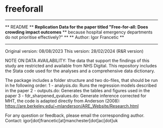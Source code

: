 # freeforall
**************************************************************************************
**                                     README                                       **
**Replication Data for the paper titled "Free-for-all: Does crowding impact outcomes** 
**      because hospital emergency departments do not prioritise effectively?"      **
**                            Author: Igor Francetic                                **
**************************************************************************************
Original version: 08/08/2023
This version: 28/02/2024 (R&R version)

NOTE ON DATA AVAILABILITY:
The data that support the findings of this study are restricted and available from 
NHS Digital. This repository includes the Stata code used for the analyses and a 
comprehensive data dictionary.

The package includes a folder structure and two do-files, that should be run in he 
following order:
1 - analysis.do: Runs the regression models described in the paper
2 - outputs.do:  Generates the tables and figures used in the paper
3 - fdr_sharpened_qvalues.do: Generate inference corrected for MHT, the code is adapted directly from Anderson (2008): https://are.berkeley.edu/~mlanderson/ARE_Website/Research.html 

For any question or feedback, please email the corresponding author.
Contact: igor[dot]francetic[at]manchester[dot]ac[dot]uk
